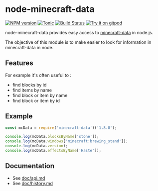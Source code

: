 # node-minecraft-data

[![NPM version](https://badge.fury.io/js/minecraft-data.svg)](http://badge.fury.io/js/minecraft-data)
[![Tonic](https://img.shields.io/badge/tonic-try%20it-blue.svg)](https://tonicdev.com/npm/minecraft-data)
[![Build Status](https://github.com/PrismarineJS/node-minecraft-data/workflows/CI/badge.svg)](https://github.com/PrismarineJS/node-minecraft-data/actions?query=workflow%3A%22CI%22)
[![Try it on gitpod](https://img.shields.io/badge/try-on%20gitpod-brightgreen.svg)](https://gitpod.io/#https://github.com/PrismarineJS/node-minecraft-data)

node-minecraft-data provides easy access to [minecraft-data](https://github.com/PrismarineJS/minecraft-data) in node.js.

The objective of this module is to make easier to look for information in minecraft-data in node.

## Features

For example it's often useful to :

-   find blocks by id
-   find items by name
-   find block or item by name
-   find block or item by id

## Example

```js
const mcData = require('minecraft-data')('1.8.8');

console.log(mcData.blocksByName['stone']);
console.log(mcData.windows['minecraft:brewing_stand']);
console.log(mcData.version);
console.log(mcData.effectsByName['Haste']);
```

## Documentation

-   See [doc/api.md](doc/api.md)
-   See [doc/history.md](doc/history.md)
